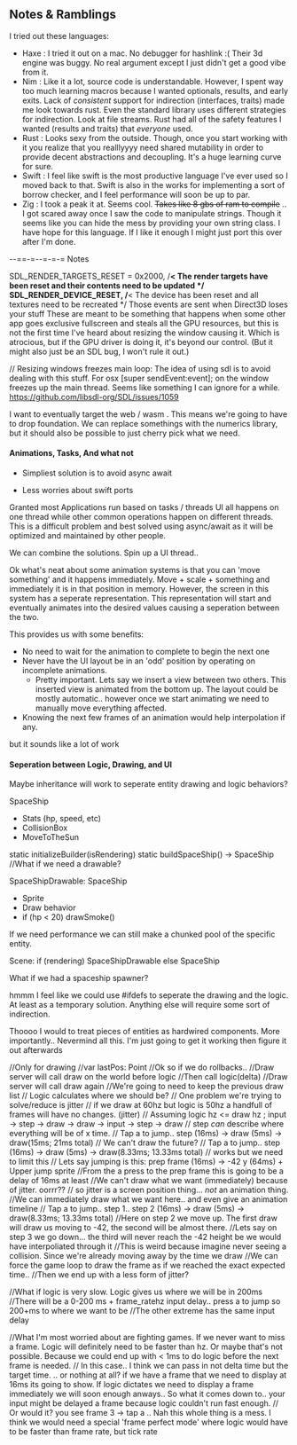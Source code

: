 
## Notes & Ramblings
I tried out these languages:
* Haxe : I tried it out on a mac. No debugger for hashlink :( Their 3d engine was buggy. No real argument except I just didn't get a good vibe from it.
* Nim : Like it a lot, source code is understandable. However, I spent way too much learning macros because I wanted optionals, results, and early exits. Lack of _consistent_ support for indirection (interfaces, traits) made me look towards rust. Even the standard library uses different strategies for indirection. Look at file streams. Rust had all of the safety features I wanted (results and traits) that _everyone_ used.
* Rust : Looks sexy from the outside. Though, once you start working with it you realize that you realllyyyy need shared mutability in order to provide decent abstractions and decoupling. It's a huge learning curve for sure.
* Swift : I feel like swift is the most productive language I've ever used so I moved back to that. Swift is also in the works for implementing a sort of borrow checker, and I feel performance will soon be up to par.
* Zig : I took a peak it at. Seems cool. ~~Takes like 8 gbs of ram to compile~~ .. I got scared away once I saw the code to manipulate strings. Though it seems like you can hide the mess by providing your own string class. I have hope for this language. If I like it enough I might just port this over after I'm done.



--==-=--=-=-= Notes

SDL_RENDER_TARGETS_RESET = 0x2000, /**< The render targets have been reset and their contents need to be updated */
    SDL_RENDER_DEVICE_RESET, /**< The device has been reset and all textures need to be recreated */
Those events are sent when Direct3D loses your stuff
These are meant to be something that happens when some other app goes exclusive fullscreen and steals all the GPU resources, but this is not the first time I've heard about resizing the window causing it.
Which is atrocious, but if the GPU driver is doing it, it's beyond our control.
(But it might also just be an SDL bug, I won't rule it out.)


// Resizing windows freezes main loop:
The idea of using sdl is to avoid dealing with this stuff. For osx [super sendEvent:event]; on the window freezes up the main thread. Seems like something I can ignore for a while.
https://github.com/libsdl-org/SDL/issues/1059


I want to eventually target the web / wasm . This means we're going to have to drop foundation. We can replace somethings with the numerics library, but it should also be possible to just cherry pick what we need.


#### Animations, Tasks, And what not
* Simpliest solution is to avoid async await
 - Less worries about swift ports

Granted most Applications run based on tasks / threads
UI all happens on one thread while other common operations happen on different threads. This is a difficult problem and
best solved using async/await as it will be optimized and maintained by other people.


We can combine the solutions. Spin up a UI thread..


Ok what's neat about some animation systems is that you can 'move something' and it happens immediately. Move + scale + something and immediately it is in that position in memory. However, the screen in this system has a seperate representation. This representation will start and eventually animates into the desired values causing a seperation between the two.

This provides us with some benefits:
 - No need to wait for the animation to complete to begin the next one
 - Never have the UI layout be in an 'odd' position by operating on incomplete animations.
   - Pretty important. Lets say we insert a view between two others. This inserted view is animated from the bottom up. The layout could be mostly automatic.. however once we start animating we need to manually move everything affected.
 - Knowing the next few frames of an animation would help interpolation if any.
 
 but it sounds like a lot of work


#### Seperation between Logic, Drawing, and UI

Maybe inheritance will work to seperate entity drawing and logic behaviors?

SpaceShip
  - Stats (hp, speed, etc)
  - CollisionBox
  - MoveToTheSun
  
  static initializeBuilder(isRendering)
  static buildSpaceShip() -> SpaceShip //What if we need a drawable?
  
SpaceShipDrawable: SpaceShip
  - Sprite
  - Draw behavior
  - if (hp < 20) drawSmoke()

If we need performance we can still make a chunked pool of the specific entity.

Scene:
   if (rendering) SpaceShipDrawable else SpaceShip
   
What if we had a spaceship spawner?

hmmm
I feel like we could use #ifdefs to seperate the drawing and the logic. At least as a temporary solution.
Anything else will require some sort of indirection.

Thoooo I would to treat pieces of entities as hardwired components. More importantly..
Nevermind all this. I'm just going to get it working then figure it out afterwards


//Only for drawing
//var lastPos: Point<Int>
//Ok so if we do rollbacks..
//Draw server will call draw on the world before logic
//Then call logic(delta)
//Draw server will call draw again
//We're going to need to keep the previous draw list
// Logic calculates where we should be?
// One problem we're trying to solve/reduce is jitter
// if we draw at 60hz but logic is 50hz a handfull of frames will have no changes. (jitter)
// Assuming logic hz <= draw hz ; input -> step -> draw -> draw -> input -> step -> draw
// step _can_ describe where everything will be of x time.
// Tap a to jump.. step (16ms) -> draw (5ms) -> draw(15ms; 21ms total) // We can't draw the future?
// Tap a to jump.. step (16ms) -> draw (5ms) -> draw(8.33ms; 13.33ms total) // works but we need to limit this
// Lets say jumping is this: prep frame (16ms) -> -42 y (64ms) + Upper jump sprite
//From the a press to the prep frame this is going to be a delay of 16ms at least
//We can't draw what we want (immediately) because of jitter. oorrr??
// so jitter is a screen position thing... _not_ an animation thing.
//We can immediately draw what we want here.. and even give an animation timeline
// Tap a to jump.. step 1.. step 2 (16ms) -> draw (5ms) -> draw(8.33ms; 13.33ms total)
//Here on step 2 we move up. The first draw will draw us moving to -42, the second will be almost there.
//Lets say on step 3 we go down... the third will never reach the -42 height be we would have interpoliated through it
//This is weird because imagine never seeing a collision. Since we're already moving away by the time we draw
//We can force the game loop to draw the frame as if we reached the exact expected time..
//Then we end up with a less form of jitter?

//What if logic is very slow. Logic gives us where we will be in 200ms
//There will be a 0-200 ms + frame_ratehz input delay.. press a to jump so 200+ms to where we want to be
//The other extreme has the same input delay

//What I'm most worried about are fighting games. If we never want to miss a frame. Logic will definitely need to be faster than hz. Or maybe that's not possible. Because we could end up with < 1ms to do logic before the next frame is needed.
// In this case.. I think we can pass in not delta time but the target time. .. or nothing at all? if we have a frame that we need to display at 16ms its going to show. If logic dictates we need to display a frame immediately we will soon enough anways.. So what it comes down to.. your input might be delayed a frame because logic couldn't run fast enough.
// Or would it? you see frame 3 -> tap a ..  Nah this whole thing is a mess. I think we would need a special 'frame perfect mode' where logic would have to be faster than frame rate, but tick rate
